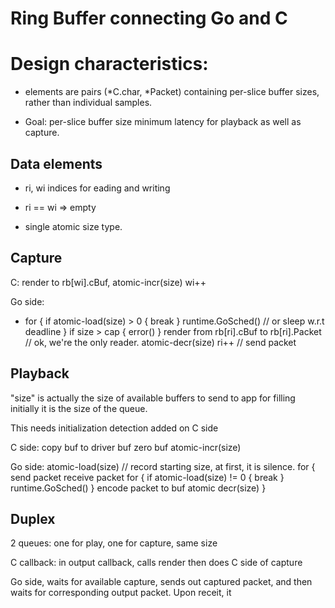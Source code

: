 # Ring Buffer connecting Go and C

# Design characteristics:

- elements are pairs (*C.char, *Packet) containing per-slice buffer sizes,
rather than individual samples.

- Goal: per-slice buffer size minimum latency for playback as well as capture.

## Data elements

- ri, wi  indices for eading and writing

- ri == wi => empty

- single atomic size type.

## Capture

C: 
render to rb[wi].cBuf,
atomic-incr(size)
wi++


Go side:

- for {
    if atomic-load(size) > 0 {
      break 
    }
    runtime.GoSched() // or sleep w.r.t deadline
  }
  if size > cap {
     error()
  }
  render from rb[ri].cBuf to rb[ri].Packet
  // ok, we're the only reader.
  atomic-decr(size)
  ri++
  // send packet

## Playback

"size" is actually the size of available buffers to send to app for filling
initially it is the size of the queue.

This needs initialization detection added on C side

C side:
  copy buf to driver buf
  zero buf
  atomic-incr(size)

Go side:
  atomic-load(size) // record starting size, at first, it is silence.
  for {
      send packet
      receive packet
      for {
        if atomic-load(size) != 0 {
          break
        }
        runtime.GoSched()
      }
      encode packet to buf
      atomic decr(size)
  }

## Duplex

2 queues: one for play, one for capture, same size

C callback: in output callback, calls render then
does C side of capture

Go side, waits for available capture, sends out captured packet,
and then waits for corresponding output packet.  Upon receit, it 


